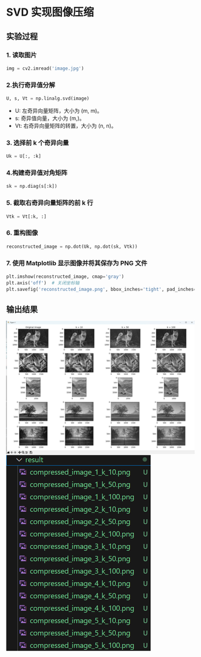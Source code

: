 # SVD 实现图像压缩

## 实验过程

### 1. 读取图片

```python
img = cv2.imread('image.jpg')
```

### 2.执行奇异值分解

```python
U, s, Vt = np.linalg.svd(image)
```

- U: 左奇异向量矩阵，大小为 (m, m)。
- s: 奇异值向量，大小为 (m,)。
- Vt: 右奇异向量矩阵的转置，大小为 (n, n)。

### 3. 选择前 k 个奇异向量

```python
Uk = U[:, :k]
```

### 4.构建奇异值对角矩阵

```python
sk = np.diag(s[:k])
```

### 5. 截取右奇异向量矩阵的前 k 行

```python
Vtk = Vt[:k, :]
```

### 6. 重构图像

```python
reconstructed_image = np.dot(Uk, np.dot(sk, Vtk))
```

### 7. 使用 Matplotlib 显示图像并将其保存为 PNG 文件

```python
plt.imshow(reconstructed_image, cmap='gray')
plt.axis('off')  # 关闭坐标轴
plt.savefig('reconstructed_image.png', bbox_inches='tight', pad_inches=0)  # 保存为 PNG 文件
```

## 输出结果

![alt text](image.png)
![alt text](image-1.png)
